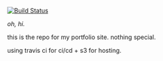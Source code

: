 [![Build Status](https://travis-ci.org/ashbadger/ashbadger.xyz.svg?branch=master)](https://travis-ci.org/ashbadger/ashbadger.xyz)

_oh, hi._

this is the repo for my portfolio site. nothing special. 

using travis ci for ci/cd + s3 for hosting.
